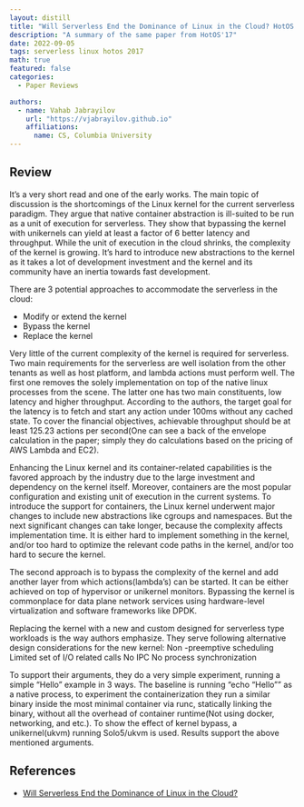 ```yaml
---
layout: distill
title: "Will Serverless End the Dominance of Linux in the Cloud? HotOS’17"
description: "A summary of the same paper from HotOS'17"
date: 2022-09-05
tags: serverless linux hotos 2017
math: true
featured: false
categories:
  - Paper Reviews 

authors:
  - name: Vahab Jabrayilov
    url: "https://vjabrayilov.github.io"
    affiliations:
      name: CS, Columbia University
---
```

## Review
It’s a very short read and one of the early works. The main topic of discussion is the shortcomings of the Linux kernel for the current serverless paradigm. They argue that native container abstraction is ill-suited to be run as a unit of execution for serverless. They show that bypassing the kernel with unikernels can yield at least a factor of 6 better latency and throughput.  While the unit of execution in the cloud shrinks, the complexity of the kernel is growing. It’s hard to introduce new abstractions to the kernel as it takes a lot of development investment and the kernel and its community have an inertia towards fast development. 

There are 3 potential approaches to accommodate the serverless in the cloud:
- Modify or extend the kernel
- Bypass the kernel
- Replace the kernel

Very little of the current complexity of the kernel is required for serverless. Two main requirements for the serverless are well isolation from the other tenants as well as host platform, and lambda actions must perform well. The first one removes the solely implementation on top of the native linux processes from the scene. The latter one has two main constituents, low latency and higher throughput. According to the authors, the target goal for the latency is to fetch and start any action under 100ms without any cached state.  To cover the financial objectives, achievable throughput should be at least 125.23 actions per second(One can see a back of the envelope calculation in the paper; simply they do calculations based on the pricing of AWS Lambda and EC2). 


Enhancing the Linux kernel and its container-related capabilities is the favored approach by the industry due to the large investment and dependency on the kernel itself. Moreover, containers are the most popular configuration and existing unit of execution in the current systems. To introduce the support for containers, the Linux kernel underwent major changes to include new abstractions like cgroups and namespaces. But the next significant changes can take longer, because the complexity affects implementation time. It is either hard to implement something in the kernel, and/or too hard to optimize the relevant code paths in the kernel, and/or too hard to secure the kernel. 

The second approach is to bypass the complexity of the kernel and add another layer from which actions(lambda’s) can be started. It can be either achieved on top of hypervisor or unikernel monitors. Bypassing the kernel is commonplace for data plane network services using hardware-level virtualization and software frameworks like DPDK.

Replacing the kernel with a new and custom designed for serverless type workloads is the way authors emphasize. They serve following alternative design considerations for the new kernel:
Non -preemptive scheduling
Limited set of I/O related calls
No IPC
No process synchronization

To support their arguments, they do a very simple experiment, running a simple “Hello” example in 3 ways. The baseline is running “echo “Hello”” as a native process, to experiment the containerization they run a similar binary inside the most minimal container via runc, statically linking the binary, without all the overhead of container runtime(Not using docker, networking, and etc.). To show the effect of kernel bypass, a unikernel(ukvm) running Solo5/ukvm is used. Results support the above mentioned arguments.


## References
 - [Will Serverless End the Dominance of Linux in the Cloud? ](https://dl.acm.org/doi/pdf/10.1145/3102980.3103008)
